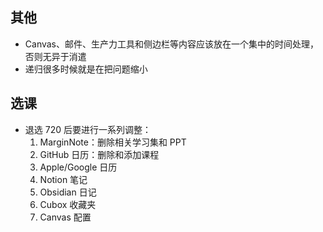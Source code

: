 ## 其他
- Canvas、邮件、生产力工具和侧边栏等内容应该放在一个集中的时间处理，否则无异于消遣
- 递归很多时候就是在把问题缩小
## 选课
- 退选 720 后要进行一系列调整：
	1. MarginNote：删除相关学习集和 PPT
	2. GitHub 日历：删除和添加课程
	3. Apple/Google 日历
	4. Notion 笔记
	5. Obsidian 日记
	6. Cubox 收藏夹
	7. Canvas 配置